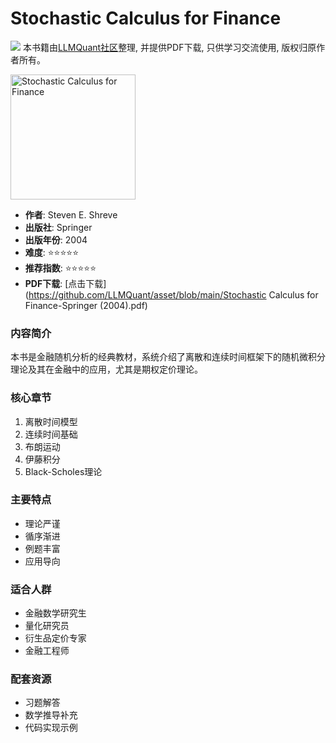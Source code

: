 # Stochastic Calculus for Finance

![](https://fastly.jsdelivr.net/gh/bucketio/img3@main/2024/09/04/1725464231869-e0b2f727-2a0f-4270-bf6c-31ddc350426a.gif)
本书籍由[LLMQuant社区](https://llmquant.com/)整理, 并提供PDF下载, 只供学习交流使用, 版权归原作者所有。

<img src="cover.jpg" alt="Stochastic Calculus for Finance" width="200"/>

- **作者**: Steven E. Shreve
- **出版社**: Springer
- **出版年份**: 2004
- **难度**: ⭐⭐⭐⭐⭐
- **推荐指数**: ⭐⭐⭐⭐⭐
- **PDF下载**: [点击下载](<https://github.com/LLMQuant/asset/blob/main/Stochastic> Calculus for Finance-Springer (2004).pdf)

### 内容简介

本书是金融随机分析的经典教材，系统介绍了离散和连续时间框架下的随机微积分理论及其在金融中的应用，尤其是期权定价理论。

### 核心章节

1. 离散时间模型
2. 连续时间基础
3. 布朗运动
4. 伊藤积分
5. Black-Scholes理论

### 主要特点

- 理论严谨
- 循序渐进
- 例题丰富
- 应用导向

### 适合人群

- 金融数学研究生
- 量化研究员
- 衍生品定价专家
- 金融工程师

### 配套资源

- 习题解答
- 数学推导补充
- 代码实现示例
